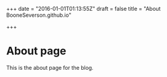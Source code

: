 +++
date = "2016-01-01T01:13:55Z"
draft = false
title = "About BooneSeverson.github.io"

+++

# About page

This is the about page for the blog.
